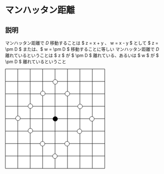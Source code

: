 # マンハッタン距離
## 説明
マンハッタン距離で $D$ 移動することは $ z = x + y $、$ w = x - y $ として $ z = \pm D $ または、$ w = \pm D $ 移動することに等しい
マンハッタン距離で $D$ 離れているということは $ z $ が $ \pm D $ 離れている、あるいは $ w $ が $ \pm D $ 離れているということ

![マンハッタン距離](https://github.com/tsuru7/articles/blob/main/%E3%81%8A%E5%8B%89%E5%BC%B7/programming/%E3%83%9E%E3%83%B3%E3%83%8F%E3%83%83%E3%82%BF%E3%83%B3%E8%B7%9D%E9%9B%A2/images/%E3%83%9E%E3%83%B3%E3%83%8F%E3%83%83%E3%82%BF%E3%83%B3%E8%B7%9D%E9%9B%A2.drawio.png?raw=true)
